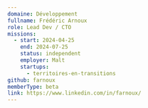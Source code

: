 ```yaml
---
domaine: Développement
fullname: Frédéric Arnoux
role: Lead Dev / CTO
missions:
  - start: 2024-04-25
    end: 2024-07-25
    status: independent
    employer: Malt
    startups:
      - territoires-en-transitions
github: farnoux
memberType: beta
link: https://www.linkedin.com/in/farnoux/
---
```


